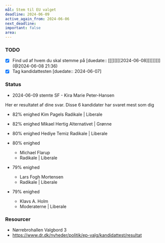 ```yaml
---
mål: Stem til EU valget
deadline: 2024-06-09
active_again_from: 2024-06-06
next_deadline: 
important: false
area:
---
```

### TODO
- [x] Find ud af hvem du skal stemme på [duedate:: [[[[[[[[2024-06-08]]]]]]]]] (@2024-06-08 21:36)
- [x] Tag kandidattesten [duedate:: 2024-06-07]

### Status 
- 2024-06-09 stemte SF - Kira Marie Peter-Hansen

Her er resultatet af dine svar. 
Disse 6 kandidater har svaret mest som dig
- 82% enighed Kim Pagels Radikale | Liberale

- 82% enighed Mikael Hertig Alternativet | Grønne

- 80% enighed Hediye Temiz Radikale | Liberale

- 80% enighed
	- Michael Flarup
	- Radikale | Liberale

- 79% enighed
	- Lars Fogh Mortensen
	- Radikale | Liberale

- 79% enighed
	- Klavs A. Holm
	- Moderaterne | Liberale
### Resourcer
- Nørrebrohallen Valgbord 3
- https://www.dr.dk/nyheder/politik/ep-valg/kandidattest/resultat